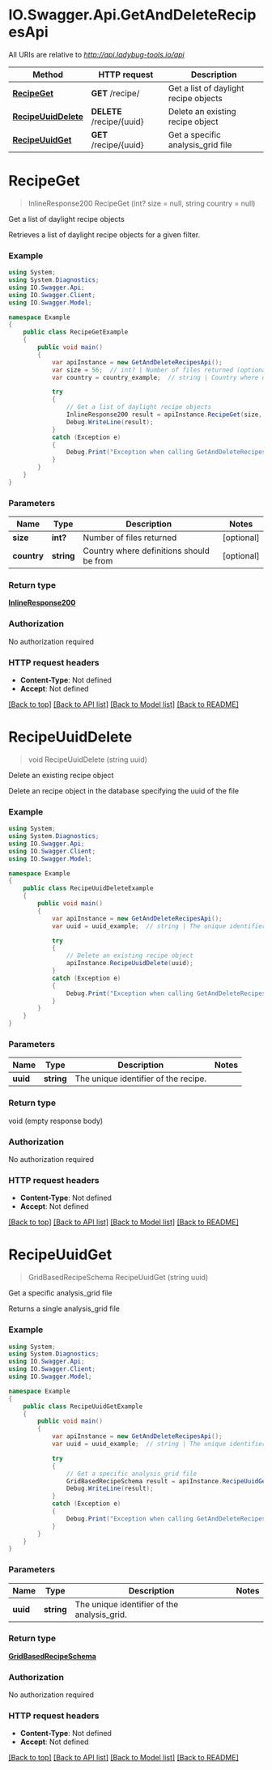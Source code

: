 # IO.Swagger.Api.GetAndDeleteRecipesApi

All URIs are relative to *http://api.ladybug-tools.io/api*

Method | HTTP request | Description
------------- | ------------- | -------------
[**RecipeGet**](GetAndDeleteRecipesApi.md#recipeget) | **GET** /recipe/ | Get a list of daylight recipe objects
[**RecipeUuidDelete**](GetAndDeleteRecipesApi.md#recipeuuiddelete) | **DELETE** /recipe/{uuid} | Delete an existing recipe object
[**RecipeUuidGet**](GetAndDeleteRecipesApi.md#recipeuuidget) | **GET** /recipe/{uuid} | Get a specific analysis_grid file


<a name="recipeget"></a>
# **RecipeGet**
> InlineResponse200 RecipeGet (int? size = null, string country = null)

Get a list of daylight recipe objects

Retrieves a list of daylight recipe objects for a given filter.

### Example
```csharp
using System;
using System.Diagnostics;
using IO.Swagger.Api;
using IO.Swagger.Client;
using IO.Swagger.Model;

namespace Example
{
    public class RecipeGetExample
    {
        public void main()
        {
            var apiInstance = new GetAndDeleteRecipesApi();
            var size = 56;  // int? | Number of files returned (optional) 
            var country = country_example;  // string | Country where definitions should be from (optional) 

            try
            {
                // Get a list of daylight recipe objects
                InlineResponse200 result = apiInstance.RecipeGet(size, country);
                Debug.WriteLine(result);
            }
            catch (Exception e)
            {
                Debug.Print("Exception when calling GetAndDeleteRecipesApi.RecipeGet: " + e.Message );
            }
        }
    }
}
```

### Parameters

Name | Type | Description  | Notes
------------- | ------------- | ------------- | -------------
 **size** | **int?**| Number of files returned | [optional] 
 **country** | **string**| Country where definitions should be from | [optional] 

### Return type

[**InlineResponse200**](InlineResponse200.md)

### Authorization

No authorization required

### HTTP request headers

 - **Content-Type**: Not defined
 - **Accept**: Not defined

[[Back to top]](#) [[Back to API list]](../README.md#documentation-for-api-endpoints) [[Back to Model list]](../README.md#documentation-for-models) [[Back to README]](../README.md)

<a name="recipeuuiddelete"></a>
# **RecipeUuidDelete**
> void RecipeUuidDelete (string uuid)

Delete an existing recipe object

Delete an recipe object in the database specifying the uuid of the file

### Example
```csharp
using System;
using System.Diagnostics;
using IO.Swagger.Api;
using IO.Swagger.Client;
using IO.Swagger.Model;

namespace Example
{
    public class RecipeUuidDeleteExample
    {
        public void main()
        {
            var apiInstance = new GetAndDeleteRecipesApi();
            var uuid = uuid_example;  // string | The unique identifier of the recipe.

            try
            {
                // Delete an existing recipe object
                apiInstance.RecipeUuidDelete(uuid);
            }
            catch (Exception e)
            {
                Debug.Print("Exception when calling GetAndDeleteRecipesApi.RecipeUuidDelete: " + e.Message );
            }
        }
    }
}
```

### Parameters

Name | Type | Description  | Notes
------------- | ------------- | ------------- | -------------
 **uuid** | **string**| The unique identifier of the recipe. | 

### Return type

void (empty response body)

### Authorization

No authorization required

### HTTP request headers

 - **Content-Type**: Not defined
 - **Accept**: Not defined

[[Back to top]](#) [[Back to API list]](../README.md#documentation-for-api-endpoints) [[Back to Model list]](../README.md#documentation-for-models) [[Back to README]](../README.md)

<a name="recipeuuidget"></a>
# **RecipeUuidGet**
> GridBasedRecipeSchema RecipeUuidGet (string uuid)

Get a specific analysis_grid file

Returns a single analysis_grid file

### Example
```csharp
using System;
using System.Diagnostics;
using IO.Swagger.Api;
using IO.Swagger.Client;
using IO.Swagger.Model;

namespace Example
{
    public class RecipeUuidGetExample
    {
        public void main()
        {
            var apiInstance = new GetAndDeleteRecipesApi();
            var uuid = uuid_example;  // string | The unique identifier of the analysis_grid.

            try
            {
                // Get a specific analysis_grid file
                GridBasedRecipeSchema result = apiInstance.RecipeUuidGet(uuid);
                Debug.WriteLine(result);
            }
            catch (Exception e)
            {
                Debug.Print("Exception when calling GetAndDeleteRecipesApi.RecipeUuidGet: " + e.Message );
            }
        }
    }
}
```

### Parameters

Name | Type | Description  | Notes
------------- | ------------- | ------------- | -------------
 **uuid** | **string**| The unique identifier of the analysis_grid. | 

### Return type

[**GridBasedRecipeSchema**](GridBasedRecipeSchema.md)

### Authorization

No authorization required

### HTTP request headers

 - **Content-Type**: Not defined
 - **Accept**: Not defined

[[Back to top]](#) [[Back to API list]](../README.md#documentation-for-api-endpoints) [[Back to Model list]](../README.md#documentation-for-models) [[Back to README]](../README.md)

